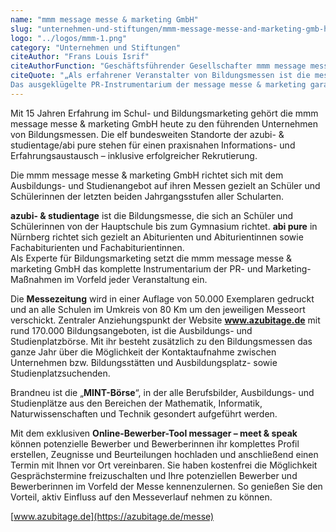 ```yaml
---
name: "mmm message messe & marketing GmbH"
slug: "unternehmen-und-stiftungen/mmm-message-messe-and-marketing-gmb-h"
logo: "../logos/mmm-1.png"
category: "Unternehmen und Stiftungen"
citeAuthor: "Frans Louis Isrif"
citeAuthorFunction: "Geschäftsführender Gesellschafter mmm message messe & marketing GmbH"
citeQuote: "„Als erfahrener Veranstalter von Bildungsmessen ist die message messe & marketing GmbH bemüht, Bildungsinitiativen zu unterstützen und zu fördern. Dazu gehört auch die gezielte Vermittlung von MINT-Berufen, sowohl auf der Messe als auch mit fast 30.000 Angeboten in der MINT-Ausbildungs- und Studienplatzbörse auf der Website www.azubitage.de. Immer mehr private und öffentliche Initiativen mit einem MINT Hintergrund nutzen die azubi- & studientage und abi pure Messen als Plattform für Ihr Anliegen. Die in diesem Zusammenhang entstehenden Netzwerke werden von den Messebesuchern gerne genutzt.
Das ausgeklügelte PR-Instrumentarium der message messe & marketing garantiert den Aktivitäten der MINT-Initiierenden volle Aufmerksamkeit.”"
---
```


Mit 15 Jahren Erfahrung im Schul- und Bildungsmarketing gehört die mmm message messe & marketing GmbH heute zu den führenden Unternehmen von Bildungsmessen. Die elf bundesweiten Standorte der azubi- & studientage/abi pure stehen für einen praxisnahen Informations- und Erfahrungsaustausch – inklusive erfolgreicher Rekrutierung.

Die mmm message messe & marketing GmbH richtet sich mit dem Ausbildungs- und Studienangebot auf ihren Messen gezielt an Schüler und Schülerinnen der letzten beiden Jahrgangsstufen aller Schularten.

**azubi- & studientage** ist die Bildungsmesse, die sich an Schüler und Schülerinnen von der Hauptschule bis zum Gymnasium richtet. **abi pure** in Nürnberg richtet sich gezielt an Abiturienten und Abiturientinnen sowie Fachabiturienten und Fachabiturientinnen.  
Als Experte für Bildungsmarketing setzt die mmm message messe & marketing GmbH das komplette Instrumentarium der PR- und Marketing-Maßnahmen im Vorfeld jeder Veranstaltung ein.

Die **Messezeitung** wird in einer Auflage von 50.000 Exemplaren gedruckt und an alle Schulen im Umkreis von 80 Km um den jeweiligen Messeort verschickt. Zentraler Anziehungspunkt der Website **www.azubitage.de** mit rund 170.000 Bildungsangeboten, ist die Ausbildungs- und Studienplatzbörse. Mit ihr besteht zusätzlich zu den Bildungsmessen das ganze Jahr über die Möglichkeit der Kontaktaufnahme zwischen Unternehmen bzw. Bildungsstätten und Ausbildungsplatz- sowie Studienplatzsuchenden.

Brandneu ist die „**MINT-Börse**“, in der alle Berufsbilder, Ausbildungs- und Studienplätze aus den Bereichen der Mathematik, Informatik, Naturwissenschaften und Technik gesondert aufgeführt werden.

Mit dem exklusiven **Online-Bewerber-Tool messager – meet & speak** können potenzielle Bewerber und Bewerberinnen ihr komplettes Profil erstellen, Zeugnisse und Beurteilungen hochladen und anschließend einen Termin mit Ihnen vor Ort vereinbaren. Sie haben kostenfrei die Möglichkeit Gesprächstermine freizuschalten und Ihre potenziellen Bewerber und Bewerberinnen im Vorfeld der Messe kennenzulernen. So genießen Sie den Vorteil, aktiv Einfluss auf den Messeverlauf nehmen zu können.

[www.azubitage.de](https://azubitage.de/messe)
